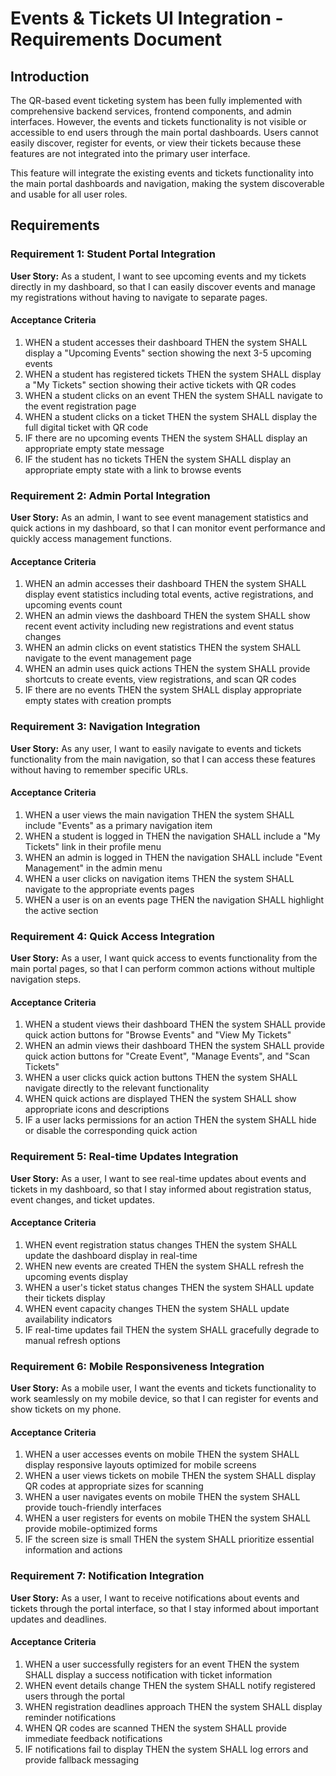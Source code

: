 # Events & Tickets UI Integration - Requirements Document

## Introduction

The QR-based event ticketing system has been fully implemented with comprehensive backend services, frontend components, and admin interfaces. However, the events and tickets functionality is not visible or accessible to end users through the main portal dashboards. Users cannot easily discover, register for events, or view their tickets because these features are not integrated into the primary user interface.

This feature will integrate the existing events and tickets functionality into the main portal dashboards and navigation, making the system discoverable and usable for all user roles.

## Requirements

### Requirement 1: Student Portal Integration

**User Story:** As a student, I want to see upcoming events and my tickets directly in my dashboard, so that I can easily discover events and manage my registrations without having to navigate to separate pages.

#### Acceptance Criteria

1. WHEN a student accesses their dashboard THEN the system SHALL display a "Upcoming Events" section showing the next 3-5 upcoming events
2. WHEN a student has registered tickets THEN the system SHALL display a "My Tickets" section showing their active tickets with QR codes
3. WHEN a student clicks on an event THEN the system SHALL navigate to the event registration page
4. WHEN a student clicks on a ticket THEN the system SHALL display the full digital ticket with QR code
5. IF there are no upcoming events THEN the system SHALL display an appropriate empty state message
6. IF the student has no tickets THEN the system SHALL display an appropriate empty state with a link to browse events

### Requirement 2: Admin Portal Integration

**User Story:** As an admin, I want to see event management statistics and quick actions in my dashboard, so that I can monitor event performance and quickly access management functions.

#### Acceptance Criteria

1. WHEN an admin accesses their dashboard THEN the system SHALL display event statistics including total events, active registrations, and upcoming events count
2. WHEN an admin views the dashboard THEN the system SHALL show recent event activity including new registrations and event status changes
3. WHEN an admin clicks on event statistics THEN the system SHALL navigate to the event management page
4. WHEN an admin uses quick actions THEN the system SHALL provide shortcuts to create events, view registrations, and scan QR codes
5. IF there are no events THEN the system SHALL display appropriate empty states with creation prompts

### Requirement 3: Navigation Integration

**User Story:** As any user, I want to easily navigate to events and tickets functionality from the main navigation, so that I can access these features without having to remember specific URLs.

#### Acceptance Criteria

1. WHEN a user views the main navigation THEN the system SHALL include "Events" as a primary navigation item
2. WHEN a student is logged in THEN the navigation SHALL include a "My Tickets" link in their profile menu
3. WHEN an admin is logged in THEN the navigation SHALL include "Event Management" in the admin menu
4. WHEN a user clicks on navigation items THEN the system SHALL navigate to the appropriate events pages
5. WHEN a user is on an events page THEN the navigation SHALL highlight the active section

### Requirement 4: Quick Access Integration

**User Story:** As a user, I want quick access to events functionality from the main portal pages, so that I can perform common actions without multiple navigation steps.

#### Acceptance Criteria

1. WHEN a student views their dashboard THEN the system SHALL provide quick action buttons for "Browse Events" and "View My Tickets"
2. WHEN an admin views their dashboard THEN the system SHALL provide quick action buttons for "Create Event", "Manage Events", and "Scan Tickets"
3. WHEN a user clicks quick action buttons THEN the system SHALL navigate directly to the relevant functionality
4. WHEN quick actions are displayed THEN the system SHALL show appropriate icons and descriptions
5. IF a user lacks permissions for an action THEN the system SHALL hide or disable the corresponding quick action

### Requirement 5: Real-time Updates Integration

**User Story:** As a user, I want to see real-time updates about events and tickets in my dashboard, so that I stay informed about registration status, event changes, and ticket updates.

#### Acceptance Criteria

1. WHEN event registration status changes THEN the system SHALL update the dashboard display in real-time
2. WHEN new events are created THEN the system SHALL refresh the upcoming events display
3. WHEN a user's ticket status changes THEN the system SHALL update their tickets display
4. WHEN event capacity changes THEN the system SHALL update availability indicators
5. IF real-time updates fail THEN the system SHALL gracefully degrade to manual refresh options

### Requirement 6: Mobile Responsiveness Integration

**User Story:** As a mobile user, I want the events and tickets functionality to work seamlessly on my mobile device, so that I can register for events and show tickets on my phone.

#### Acceptance Criteria

1. WHEN a user accesses events on mobile THEN the system SHALL display responsive layouts optimized for mobile screens
2. WHEN a user views tickets on mobile THEN the system SHALL display QR codes at appropriate sizes for scanning
3. WHEN a user navigates events on mobile THEN the system SHALL provide touch-friendly interfaces
4. WHEN a user registers for events on mobile THEN the system SHALL provide mobile-optimized forms
5. IF the screen size is small THEN the system SHALL prioritize essential information and actions

### Requirement 7: Notification Integration

**User Story:** As a user, I want to receive notifications about events and tickets through the portal interface, so that I stay informed about important updates and deadlines.

#### Acceptance Criteria

1. WHEN a user successfully registers for an event THEN the system SHALL display a success notification with ticket information
2. WHEN event details change THEN the system SHALL notify registered users through the portal
3. WHEN registration deadlines approach THEN the system SHALL display reminder notifications
4. WHEN QR codes are scanned THEN the system SHALL provide immediate feedback notifications
5. IF notifications fail to display THEN the system SHALL log errors and provide fallback messaging